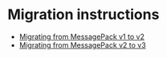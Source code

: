 # Migration instructions

- [Migrating from MessagePack v1 to v2](migrating_v1-v2.md)
- [Migrating from MessagePack v2 to v3](migrating_v2-v3.md)
